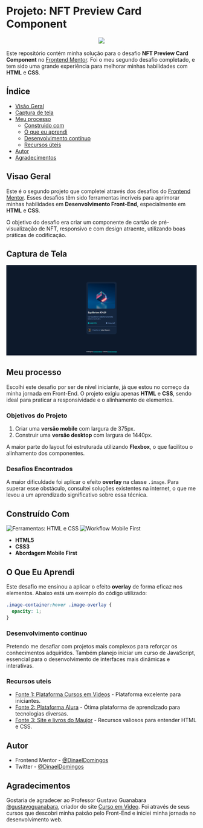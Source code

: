 # Projeto: NFT Preview Card Component

<p align="center">
<img loading="lazy" src="http://img.shields.io/static/v1?label=STATUS&message=%20FINALIZADO&color=GREEN&style=for-the-badge"/>
</p>

 Este repositório contém minha solução para o desafio **NFT Preview Card Component** no [Frontend Mentor](https://www.frontendmentor.io/challenges/nft-preview-card-component-SbdUL_w0U). Foi o meu segundo desafio completado, e tem sido uma grande experiência para melhorar minhas habilidades com **HTML** e **CSS**.

 ## Índice

- [Visão Geral](#visao-geral)
- [Captura de tela](#captura-de-tela)
- [Meu processo](#meu-processo)
  - [Construido com](#construido-com)
  - [O que eu aprendi](#o-que-eu-aprendi)
  - [Desenvolvimento contínuo](#desenvolvimento-continuo)
  - [Recursos úteis](#recursos-uteis)
- [Autor](#autor)
- [Agradecimentos](#agradecimentos)

## Visao Geral

Este é o segundo projeto que completei através dos desafios do [Frontend Mentor](https://www.frontendmentor.io/home). Esses desafios têm sido ferramentas incríveis para aprimorar minhas habilidades em **Desenvolvimento Front-End**, especialmente em **HTML** e **CSS**. 

O objetivo do desafio era criar um componente de cartão de pré-visualização de NFT, responsivo e com design atraente, utilizando boas práticas de codificação.

## Captura de Tela

![Captura de Tela](/ScreenShot%20-%20Projeto_%20NFT%20preview%20card%20component.png)

## Meu processo

Escolhi este desafio por ser de nível iniciante, já que estou no começo da minha jornada em Front-End. O projeto exigiu apenas **HTML** e **CSS**, sendo ideal para praticar a responsividade e o alinhamento de elementos.

### Objetivos do Projeto

1. Criar uma **versão mobile** com largura de 375px.
2. Construir uma **versão desktop** com largura de 1440px.

A maior parte do layout foi estruturada utilizando **Flexbox**, o que facilitou o alinhamento dos componentes.

### Desafios Encontrados

A maior dificuldade foi aplicar o efeito **overlay** na classe `.image`. Para superar esse obstáculo, consultei soluções existentes na internet, o que me levou a um aprendizado significativo sobre essa técnica.

## Construído Com

<img loading="lazy" src="https://img.shields.io/badge/FERRAMENTAS-HTMl5_e_CSS3-yellow" alt="Ferramentas: HTML e CSS">
<img loading="lazy" src="https://img.shields.io/badge/WORKFLOW-Mobile_First-blue" alt="Workflow Mobile First">

- **HTML5**
- **CSS3**
- **Abordagem Mobile First**

## O Que Eu Aprendi

Este desafio me ensinou a aplicar o efeito **overlay** de forma eficaz nos elementos. Abaixo está um exemplo do código utilizado:

```css
.image-container:hover .image-overlay {
  opacity: 1;
}
```

### Desenvolvimento continuo

Pretendo me desafiar com projetos mais complexos para reforçar os conhecimentos adquiridos. Também planejo iniciar um curso de JavaScript, essencial para o desenvolvimento de interfaces mais dinâmicas e interativas.

### Recursos uteis

- [Fonte 1: Plataforma Cursos em Videos](https://www.cursoemvideo.com) - Plataforma excelente para iniciantes.
- [Fonte 2: Plataforma Alura](https://www.alura.com.br) - Ótima plataforma de aprendizado para tecnologias diversas.
- [Fonte 3: Site e livros do Maujor](https://maujor.com/) - Recursos valiosos para entender HTML e CSS.

## Autor

- Frontend Mentor - [@DinaelDomingos](https://www.frontendmentor.io/profile/DinaelDomigos)
- Twitter - [@DinaelDomingos](https://www.twitter.com/DinaelDomingos)

## Agradecimentos

Gostaria de agradecer ao Professor Gustavo Guanabara [@gustavoguanabara](https:/instagram.com/gustavoguanabara), criador do site [Curso em Video](https://www.cursoemvideo.com). Foi através de seus cursos que descobri minha paixão pelo Front-End e iniciei minha jornada no desenvolvimento web.

